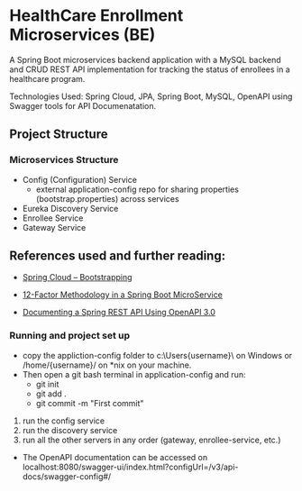 # HealthCare Enrollment Microservices (BE)

A Spring Boot microservices backend application with a MySQL backend and CRUD REST API implementation for tracking the status of enrollees in a healthcare program. 

Technologies Used: Spring Cloud, JPA, Spring Boot, MySQL, OpenAPI using Swagger tools for API Documenatation.

## Project Structure

### Microservices Structure
- Config (Configuration) Service
    - external application-config repo for sharing properties (bootstrap.properties) across services
- Eureka Discovery Service
- Enrollee Service
- Gateway Service 

## References used and further reading: 
- [Spring Cloud – Bootstrapping](http://www.baeldung.com/spring-cloud-bootstrapping)

- [12-Factor Methodology in a Spring Boot MicroService](https://www.baeldung.com/spring-boot-12-factor)

- [Documenting a Spring REST API Using OpenAPI 3.0](https://www.baeldung.com/spring-rest-openapi-documentation)

### Running and project set up 
  
  - copy the appliction-config folder to c:\Users\{username}\ on Windows or /home/{username}/ on *nix on your machine. 
  - Then open a git bash terminal in application-config and run:
    - git init
    - git add .
    - git commit -m "First commit"

  1. run the config service
  2. run the discovery service
  3. run all the other servers in any order (gateway, enrollee-service, etc.)


  - The OpenAPI documentation can be accessed on localhost:8080/swagger-ui/index.html?configUrl=/v3/api-docs/swagger-config#/  
